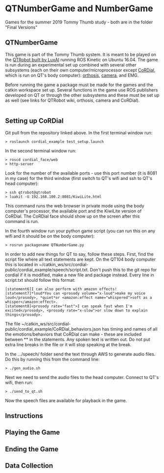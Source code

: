 # QTNumberGame and NumberGame
Games for the summer 2019 Tommy Thumb study - both are in the folder "Final Versions"

## QTNumberGame
This game is part of the Tommy Thumb system. It is meant to be played on the [QTRobot built by LuxAI](http://wiki.ros.org/Robots/qtrobot) running ROS Kinetic on Ubuntu 16.04. The game is run during an experimental set up combined with several other subsystems (each on their own computer/microprocessor except [CoRDial](https://github.com/ndennler/cordial-public), which is run on QT's body computer): [orthosis](https://github.com/jonreal/openWearable/tree/thumbsup), [camera](https://github.com/HeegerGao/USC), and EMG. 

Before running the game a package must be made for the games and the catkin workspace set up. Several functions in the game use ROS publishers developed on QT or through the other subsystems and these must be set up as well (see links for QTRobot wiki, orthosis,  camera and CoRDial). <br><br>

## Setting up CoRDial
Git pull from the repository linked above.
In the first terminal window run:
```
> roslaunch cordial_example test_setup.launch
```
In the second terminal window run:
```
> roscd cordial_face/web
> http-server
```
Look for the number of the available ports - use this port number (it is 8081 in my case) for the third window (first switch to QT's wifi and ssh to QT's head computer):
```
> ssh qtrobot@qtrobot
> luakit -U 192.168.100.2:8081/KiwiLite.html
```
This command runs the web browser in private mode using the body computer's processor, the available port and the KiwiLite version of CoRDial. The CoRDial face should show up on the screen after this command is run.

In the fourth window run your python game script (you can run this on any wifi and it should be on the body computer):
```
> rosrun packagename QTNumberGame.py
```
In order to add new things for QT to say, follow these steps.
First, find the script file where all text statements are kept. On the QT104 body computer this is located in ~/catkin_ws/src/cordial-public/cordial_example/speech/script.txt. Don't push this to the git repo for cordial if it is modified, make a new file and package instead.
Every line in script.txt should follow this format:
```
[statement6]I can also perform with amazon effects!
[statement7]*loud*You can <prosody volume="x-loud">make my voice loud</prosody>, *quiet*or <amazon:effect name="whispered">soft as a whisper</amazon:effect>.
[statement8]<prosody rate="fast">I can speak fast when I'm excited</prosody>, <prosody rate="x-slow">or slow down to explain things</prosody>.
```
The file ~/catkin_ws/src/cordial-public/cordial_example/CoRDial_behaviors.json has timing and names of all the emotions/behaviors that CoRDial can make - these are included between ** in the statements. Any spoken text is written out. Do not put extra line breaks in the file or it will stop speaking at the break.

In the .../speech/ folder send the text through AWS to generate audio files. Do this by running this from the command line:
```
> ./gen_audio.sh
```
Next we need to send the audio files to the head computer. Connect to QT's wifi, then run:
```
> ./send_to_qt.sh
```
Now the speech files are available for playback in the game.

## Instructions

## Playing the Game

## Ending the Game

## Data Collection
